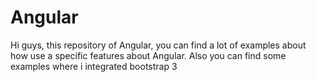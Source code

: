 # Angular

Hi guys, this repository of Angular, you can find a lot of examples about how use a specific features about Angular.
Also you can find some examples where i integrated bootstrap 3
